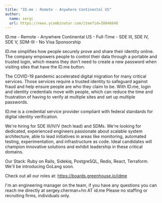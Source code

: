 ```yaml
---
title: "ID.me : Remote - Anywhere Continental US"
author:
  name: sergc
  url: https://news.ycombinator.com/item?id=38846848
---
```

ID.me - Remote - Anywhere Continental US - Full-Time - SDE III, SDE IV, SDE V, SDM-III - No Visa Sponsorship

ID.me simplifies how people securely prove and share their identity online. The company empowers people to control their data through a portable and trusted login, which means they don’t need to create a new password when visiting sites that have the ID.me button.

The COVID-19 pandemic accelerated digital migration for many critical services. Those services require a trusted identity to safeguard against fraud and help ensure people are who they claim to be. With ID.me, login and identity credentials move with people, which can reduce the time and frustration of having to verify at multiple sites and set up multiple passwords.

ID.me is a credential service provider compliant with federal standards for digital identity verification.

We&#x27;re hiring for SDE III&#x2F;IV&#x2F;V (tech lead) and SDMs. We&#x27;re looking for dedicated, experienced engineers passionate about scalable system architecture, able to lead initiatives in areas like monitoring, automated testing, experimentation, and infrastructure as code. Ideal candidates will champion innovative solutions and exhibit leadership in these critical domains.

Our Stack: Ruby on Rails, Sidekiq, PostgreSQL, Redis, React, Terraform. We&#x27;ll be introducing GoLang soon.

Check out all our roles at: <a href="https:&#x2F;&#x2F;boards.greenhouse.io&#x2F;idme" rel="nofollow">https:&#x2F;&#x2F;boards.greenhouse.io&#x2F;idme</a>

I&#x27;m an engineering manager on the team, if you have any questions you can reach me directly at sergey.cherman+hn AT id.me Please no staffing or recruiting firms, individuals only.
